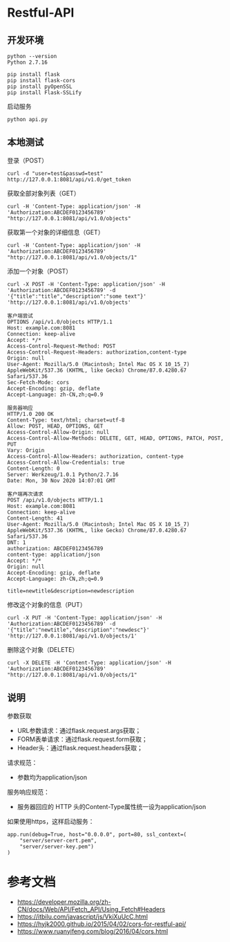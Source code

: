 # Restful-API

## 开发环境

```
python --version
Python 2.7.16

pip install flask
pip install flask-cors
pip install pyOpenSSL
pip install Flask-SSLify
```

启动服务
```
python api.py
```

## 本地测试

登录（POST）

```
curl -d "user=test&passwd=test" http://127.0.0.1:8081/api/v1.0/get_token
```

获取全部对象列表（GET）
```
curl -H 'Content-Type: application/json' -H 'Authorization:ABCDEF0123456789' "http://127.0.0.1:8081/api/v1.0/objects"
```

获取第一个对象的详细信息（GET）
```
curl -H 'Content-Type: application/json' -H 'Authorization:ABCDEF0123456789' "http://127.0.0.1:8081/api/v1.0/objects/1"
```

添加一个对象（POST）
```
curl -X POST -H 'Content-Type: application/json' -H 'Authorization:ABCDEF0123456789' -d '{"title":"title","description":"some text"}' 'http://127.0.0.1:8081/api/v1.0/objects'
```

```
客户端尝试
OPTIONS /api/v1.0/objects HTTP/1.1
Host: example.com:8081
Connection: keep-alive
Accept: */*
Access-Control-Request-Method: POST
Access-Control-Request-Headers: authorization,content-type
Origin: null
User-Agent: Mozilla/5.0 (Macintosh; Intel Mac OS X 10_15_7) AppleWebKit/537.36 (KHTML, like Gecko) Chrome/87.0.4280.67 Safari/537.36
Sec-Fetch-Mode: cors
Accept-Encoding: gzip, deflate
Accept-Language: zh-CN,zh;q=0.9

服务器响应
HTTP/1.0 200 OK
Content-Type: text/html; charset=utf-8
Allow: POST, HEAD, OPTIONS, GET
Access-Control-Allow-Origin: null
Access-Control-Allow-Methods: DELETE, GET, HEAD, OPTIONS, PATCH, POST, PUT
Vary: Origin
Access-Control-Allow-Headers: authorization, content-type
Access-Control-Allow-Credentials: true
Content-Length: 0
Server: Werkzeug/1.0.1 Python/2.7.16
Date: Mon, 30 Nov 2020 14:07:01 GMT

客户端再次请求
POST /api/v1.0/objects HTTP/1.1
Host: example.com:8081
Connection: keep-alive
Content-Length: 41
User-Agent: Mozilla/5.0 (Macintosh; Intel Mac OS X 10_15_7) AppleWebKit/537.36 (KHTML, like Gecko) Chrome/87.0.4280.67 Safari/537.36
DNT: 1
authorization: ABCDEF0123456789
content-type: application/json
Accept: */*
Origin: null
Accept-Encoding: gzip, deflate
Accept-Language: zh-CN,zh;q=0.9

title=newtitle&description=newdescription
```

修改这个对象的信息（PUT）
```
curl -X PUT -H 'Content-Type: application/json' -H 'Authorization:ABCDEF0123456789' -d '{"title":"newtitle","description":"newdesc"}' 'http://127.0.0.1:8081/api/v1.0/objects/1'
```

删除这个对象（DELETE）
```
curl -X DELETE -H 'Content-Type: application/json' -H 'Authorization:ABCDEF0123456789' "http://127.0.0.1:8081/api/v1.0/objects/1"
```

## 说明

参数获取
- URL参数请求：通过flask.request.args获取；
- FORM表单请求：通过flask.request.form获取；
- Header头：通过flask.request.headers获取；

请求规范：
- 参数均为application/json

服务响应规范：
- 服务器回应的 HTTP 头的Content-Type属性统一设为application/json

如果使用https，这样启动服务：
```
app.run(debug=True, host="0.0.0.0", port=80, ssl_context=(
    "server/server-cert.pem",
    "server/server-key.pem")
)
```

# 参考文档

- https://developer.mozilla.org/zh-CN/docs/Web/API/Fetch_API/Using_Fetch#Headers
- https://itbilu.com/javascript/js/VkiXuUcC.html
- https://hyjk2000.github.io/2015/04/02/cors-for-restful-api/
- https://www.ruanyifeng.com/blog/2016/04/cors.html